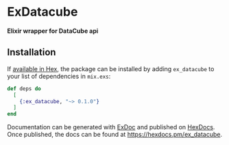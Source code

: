 # ExDatacube

**Elixir wrapper for DataCube api**

## Installation

If [available in Hex](https://hex.pm/docs/publish), the package can be installed
by adding `ex_datacube` to your list of dependencies in `mix.exs`:

```elixir
def deps do
  [
    {:ex_datacube, "~> 0.1.0"}
  ]
end
```

Documentation can be generated with [ExDoc](https://github.com/elixir-lang/ex_doc)
and published on [HexDocs](https://hexdocs.pm). Once published, the docs can
be found at <https://hexdocs.pm/ex_datacube>.

